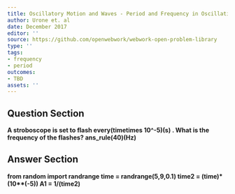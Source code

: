 ```yaml
---
title: Oscillatory Motion and Waves - Period and Frequency in Oscillations
author: Urone et. al
date: December 2017
editor: ''
source: https://github.com/openwebwork/webwork-open-problem-library
type: ''
tags:
- frequency
- period
outcomes:
- TBD
assets: ''
---
```


## Question Section 

<b>
A stroboscope is set to flash every(timetimes 10^-5)(s) . What is the frequency of the flashes?
ans_rule(40)(Hz)


## Answer Section

from random import randrange
time = randrange(5,9,0.1)
time2 = (time)*(10**(-5))
A1 = 1/(time2)